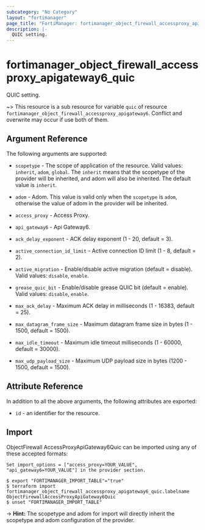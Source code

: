 ```yaml
---
subcategory: "No Category"
layout: "fortimanager"
page_title: "FortiManager: fortimanager_object_firewall_accessproxy_apigateway6_quic"
description: |-
  QUIC setting.
---
```


# fortimanager_object_firewall_accessproxy_apigateway6_quic
QUIC setting.

~> This resource is a sub resource for variable `quic` of resource `fortimanager_object_firewall_accessproxy_apigateway6`. Conflict and overwrite may occur if use both of them.



## Argument Reference


The following arguments are supported:

* `scopetype` - The scope of application of the resource. Valid values: `inherit`, `adom`, `global`. The `inherit` means that the scopetype of the provider will be inherited, and adom will also be inherited. The default value is `inherit`.
* `adom` - Adom. This value is valid only when the `scopetype` is `adom`, otherwise the value of adom in the provider will be inherited.
* `access_proxy` - Access Proxy.
* `api_gateway6` - Api Gateway6.

* `ack_delay_exponent` - ACK delay exponent (1 - 20, default = 3).
* `active_connection_id_limit` - Active connection ID limit (1 - 8, default = 2).
* `active_migration` - Enable/disable active migration (default = disable). Valid values: `disable`, `enable`.

* `grease_quic_bit` - Enable/disable grease QUIC bit (default = enable). Valid values: `disable`, `enable`.

* `max_ack_delay` - Maximum ACK delay in milliseconds (1 - 16383, default = 25).
* `max_datagram_frame_size` - Maximum datagram frame size in bytes (1 - 1500, default = 1500).
* `max_idle_timeout` - Maximum idle timeout milliseconds (1 - 60000, default = 30000).
* `max_udp_payload_size` - Maximum UDP payload size in bytes (1200 - 1500, default = 1500).


## Attribute Reference

In addition to all the above arguments, the following attributes are exported:
* `id` - an identifier for the resource.

## Import

ObjectFirewall AccessProxyApiGateway6Quic can be imported using any of these accepted formats:
```
Set import_options = ["access_proxy=YOUR_VALUE", "api_gateway6=YOUR_VALUE"] in the provider section.

$ export "FORTIMANAGER_IMPORT_TABLE"="true"
$ terraform import fortimanager_object_firewall_accessproxy_apigateway6_quic.labelname ObjectFirewallAccessProxyApiGateway6Quic
$ unset "FORTIMANAGER_IMPORT_TABLE"
```
-> **Hint:** The scopetype and adom for import will directly inherit the scopetype and adom configuration of the provider.
